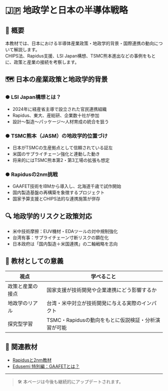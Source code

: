 # 🇯🇵 地政学と日本の半導体戦略

## 🏁 概要
本教材では、日本における半導体産業政策・地政学的背景・国際連携の動向について解説します。  
CHIPS法、Rapidus支援、LSI Japan構想、TSMC熊本進出などの事例をもとに、政策と産業の接続を考察します。

## 🗺️ 日本の産業政策と地政学的背景

### ● LSI Japan構想とは？
- 2024年に経産省主導で設立された官民連携組織
- Rapidus、東大、産総研、企業数十社が参加
- 設計〜製造〜パッケージ〜人材育成の統合を狙う

### ● TSMC熊本（JASM）の地政学的位置づけ
- 日本がTSMCの生産拠点として信頼されている証左
- 米国のサプライチェーン強化と連動した動き
- 将来的にはTSMC熊本第2・第3工場の拡張も想定

### ● Rapidusの2nm挑戦
- GAAFET技術をIBMから導入し、北海道千歳で試作開始
- 国内製造基盤の再構築を象徴するプロジェクト
- 国家予算支援とCHIPS法的な連携施策が併存

## 🔍 地政学的リスクと政策対応

- 米中技術摩擦：EUV機材・EDAツールの対中規制強化
- 台湾有事：サプライチェーン寸断リスクの顕在化
- 日本政府は「国内製造＋米国連携」の二軸戦略を志向

## 🧠 教材としての意義

| 視点 | 学べること |
|------|-------------|
| 政策と産業の接点 | 国家支援が技術開発や企業連携にどう影響するか |
| 地政学のリアル | 台湾・米中対立が技術開発に与える実際のインパクト |
| 探究型学習 | TSMC・Rapidusの動向をもとに仮説検証・分析演習が可能 |

## 🔗 関連教材
- [Rapidusと2nm教材](../rapidus/README.md)
- [Edusemi 特別編：GAAFETとは？](https://github.com/Samizo-AITL/Edusemi-v4x/tree/main/f_chapter1_finfet_gaa)

---

> 🛠️ 本ページは今後も継続的にアップデートされます。
